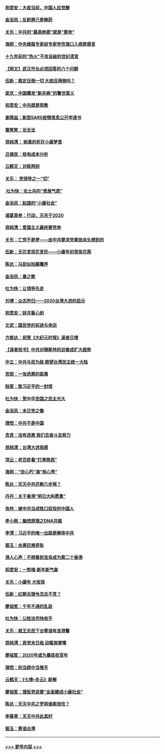 #### [祝君安：大疫当前，中国人应觉醒](../pages/nsc993/n11821946.md?t=01262244) 
#### [金浴凤：反躬罪己是解药](../pages/nsc993/n11820280.md?t=01262244) 
#### [关乐：中共的“最高绝密”就是“要命”](../pages/nsc993/n11816946.md?t=01262244) 
#### [海网：中央维稳专家组专家夸完海口入病房感言](../pages/nsc993/n11815138.md?t=01262244) 
#### [十九年前的“伪火”不攻自破的世纪谎言](../pages/nsc993/n11813238.md?t=01262244) 
#### [【网文】武汉市长必须回答的六个问题](../pages/nsc993/n11813848.md?t=01262244) 
#### [伍新：稳定压倒一切 大疫压得倒吗？](../pages/nsc993/n11812634.md?t=01262244) 
#### [梁京：中国爆发“新非典”的警世意义](../pages/nsc993/n11812554.md?t=01262244) 
#### [祝君安：中共就是邪教](../pages/nsc993/n11812431.md?t=01262244) 
#### [谢燕益：新型SARS疫情信息公开申请书](../pages/nsc993/n11808840.md?t=01262244) 
#### [蜀笑笑：论合法](../pages/nsc993/n11808064.md?t=01262244) 
#### [郑纯清： 她真的死在小康梦里](../pages/nsc993/n11806623.md?t=01262244) 
#### [吕锡民：核电成本分析](../pages/nsc993/n11806284.md?t=01262244) 
#### [云鹤天：对联两则](../pages/nsc993/n11805957.md?t=01262244) 
#### [关乐： 党领导之一“切”](../pages/nsc993/n11804505.md?t=01262244) 
#### [ 吐为快：论土共的“贵族气质”](../pages/nsc993/n11804490.md?t=01262244) 
#### [金浴凤：赵国的“小康社会”](../pages/nsc993/n11804452.md?t=01262244) 
#### [诸葛高参：行动，灭共于2020](../pages/nsc993/n11804120.md?t=01262244) 
#### [郑纯清：爱国主义最终要党命](../pages/nsc993/n11802197.md?t=01262244) 
#### [关乐：亡党不是梦——由中共要求党章放床头想到的](../pages/nsc993/n11802156.md?t=01262244) 
#### [伍新：无花言现花言形——小康年初哭吴花燕](../pages/nsc993/n11800044.md?t=01262244) 
#### [陈达：马屁似拍颠覆声](../pages/nsc993/n11800010.md?t=01262244) 
#### [金浴凤：春之歌](../pages/nsc993/n11797687.md?t=01262244) 
#### [吐为快：让领导先走](../pages/nsc993/n11797512.md?t=01262244) 
#### [刘博：众志所归——2020台湾大选的启示](../pages/nsc993/n11796878.md?t=01262244) 
#### [祝君安：妖共畜心剖](../pages/nsc993/n11794273.md?t=01262244) 
#### [文武：国民党的前途与命运](../pages/nsc993/n11794198.md?t=01262244) 
#### [方能达：祝贺《大纪元时报》读者日增](../pages/nsc993/n11793807.md?t=01262244) 
#### [【读者投书】中共对穆斯林的迫害成扩大趋势](../pages/nsc993/n11791371.md?t=01262244) 
#### [中立：中共与民为敌 期望台湾民主统一大陆](../pages/nsc993/n11790392.md?t=01262244) 
#### [苦胆：一张选票的距离](../pages/nsc993/n11788914.md?t=01262244) 
#### [陆客：致习近平的一封信](../pages/nsc993/n11788867.md?t=01262244) 
#### [吐为快：贺中华民国之民主光大](../pages/nsc993/n11788618.md?t=01262244) 
#### [金浴凤：末日党之像](../pages/nsc993/n11787475.md?t=01262244) 
#### [理悟：中共不是中国](../pages/nsc993/n11787463.md?t=01262244) 
#### [念贲：没有选票  我们去奋斗去努力](../pages/nsc993/n11787398.md?t=01262244) 
#### [郑纯清：台湾大选观感](../pages/nsc993/n11786210.md?t=01262244) 
#### [项云：老百姓看“打黑除恶”](../pages/nsc993/n11785398.md?t=01262244) 
#### [海网：“空心朽”演“核心秀”](../pages/nsc993/n11783874.md?t=01262244) 
#### [陈达：天灭中共还剩几步棋？](../pages/nsc993/n11783719.md?t=01262244) 
#### [丹丹：关于香港“明日大屿愿景”](../pages/nsc993/n11783273.md?t=01262244) 
#### [张林：被中共当成牲口奴役的中国人](../pages/nsc993/n11782397.md?t=01262244) 
#### [李小刚：脑控原理之DNA共振](../pages/nsc993/n11780962.md?t=01262244) 
#### [李清：习近平的唯一出路是解体中共](../pages/nsc993/n11780866.md?t=01262244) 
#### [振玉：炎黄巨难奇耻](../pages/nsc993/n11779632.md?t=01262244) 
#### [港人心声：不想看到宝岛成为第二个香港](../pages/nsc993/n11778817.md?t=01262244) 
#### [祝君安：一剪梅‧新年新气象](../pages/nsc993/n11776340.md?t=01262244) 
#### [关乐：小康年 大役现](../pages/nsc993/n11774213.md?t=01262244) 
#### [伍新：红朝总理令怎总不灵？](../pages/nsc993/n11770813.md?t=01262244) 
#### [廖祖笙：千年不遇的乱政](../pages/nsc993/n11770373.md?t=01262244) 
#### [吐为快：公检法司快收手](../pages/nsc993/n11770359.md?t=01262244) 
#### [关乐：就王志民下台寄语有良港警](../pages/nsc993/n11769903.md?t=01262244) 
#### [郑纯清：恶党末日临 动辄挨掌嘴](../pages/nsc993/n11769356.md?t=01262244) 
#### [廖祖笙：2020年或为暴政收官年](../pages/nsc993/n11768216.md?t=01262244) 
#### [理悟：别当郎中当推手](../pages/nsc993/n11768243.md?t=01262244) 
#### [云鹤天：《七律▪冬云》新解](../pages/nsc993/n11768204.md?t=01262244) 
#### [廖祖笙：饿饭党说要“全面建成小康社会”](../pages/nsc993/n11767482.md?t=01262244) 
#### [陈达：天灭中共之罗网谁能挡住？](../pages/nsc993/n11767465.md?t=01262244) 
#### [李春草：天灭中共此其时](../pages/nsc993/n11767452.md?t=01262244) 
#### [振玉：寄语台湾](../pages/nsc993/n11767432.md?t=01262244) 

----
#### [ >>> 更早内容 <<< ](../indexes/nsc993-earlier.md)
